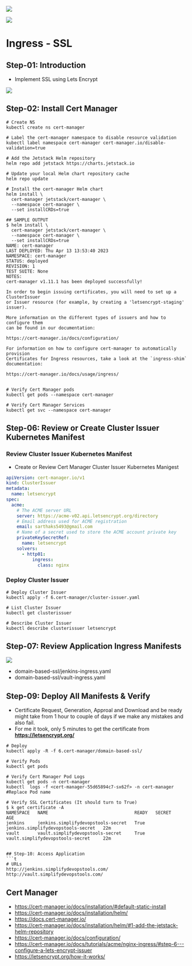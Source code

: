 ![](../6.cert-manager/img/cert-manager1.png)

![](../6.cert-manager/img/cert-manager2.png)



# Ingress - SSL

## Step-01: Introduction
- Implement SSL using Lets Encrypt

![](../6.cert-manager/img/cert-manager3.png)

## Step-02: Install Cert Manager
```t
# Create NS
kubectl create ns cert-manager

# Label the cert-manager namespace to disable resource validation
kubectl label namespace cert-manager cert-manager.io/disable-validation=true

# Add the Jetstack Helm repository
helm repo add jetstack https://charts.jetstack.io

# Update your local Helm chart repository cache
helm repo update

# Install the cert-manager Helm chart
helm install \
  cert-manager jetstack/cert-manager \
  --namespace cert-manager \
  --set installCRDs=true

## SAMPLE OUTPUT
$ helm install \                                             
  cert-manager jetstack/cert-manager \
  --namespace cert-manager \
  --set installCRDs=true
NAME: cert-manager
LAST DEPLOYED: Thu Apr 13 13:53:40 2023
NAMESPACE: cert-manager
STATUS: deployed
REVISION: 1
TEST SUITE: None
NOTES:
cert-manager v1.11.1 has been deployed successfully!

In order to begin issuing certificates, you will need to set up a ClusterIssuer
or Issuer resource (for example, by creating a 'letsencrypt-staging' issuer).

More information on the different types of issuers and how to configure them
can be found in our documentation:

https://cert-manager.io/docs/configuration/

For information on how to configure cert-manager to automatically provision
Certificates for Ingress resources, take a look at the `ingress-shim`
documentation:

https://cert-manager.io/docs/usage/ingress/


# Verify Cert Manager pods
kubectl get pods --namespace cert-manager

# Verify Cert Manager Services
kubectl get svc --namespace cert-manager
```

## Step-06: Review or Create Cluster Issuer Kubernetes Manifest
### Review Cluster Issuer Kubernetes Manifest
- Create or Review Cert Manager Cluster Issuer Kubernetes Manigest
```yaml
apiVersion: cert-manager.io/v1
kind: ClusterIssuer
metadata:
  name: letsencrypt
spec:
  acme:
    # The ACME server URL
    server: https://acme-v02.api.letsencrypt.org/directory
    # Email address used for ACME registration
    email: sarthaks5493@gmail.com
    # Name of a secret used to store the ACME account private key
    privateKeySecretRef:
      name: letsencrypt
    solvers:
      - http01:
          ingress:
            class: nginx
```

### Deploy Cluster Issuer
```t
# Deploy Cluster Issuer
kubectl apply -f 6.cert-manager/cluster-issuer.yaml

# List Cluster Issuer
kubectl get clusterissuer

# Describe Cluster Issuer
kubectl describe clusterissuer letsencrypt
```


## Step-07: Review Application Ingress Manifests

![](../6.cert-manager/img/cert-manager4.png)

- domain-based-ssl/jenkins-ingress.yaml
- domain-based-ssl/vault-ingress.yaml

## Step-09: Deploy All Manifests & Verify
- Certificate Request, Generation, Approal and Download and be ready might take from 1 hour to couple of days if we make any mistakes and also fail.
- For me it took, only 5 minutes to get the certificate from **https://letsencrypt.org/**
```t
# Deploy
kubectl apply -R -f 6.cert-manager/domain-based-ssl/

# Verify Pods
kubectl get pods

# Verify Cert Manager Pod Logs
kubectl get pods -n cert-manager
kubectl  logs -f <cert-manager-55d65894c7-sx62f> -n cert-manager #Replace Pod name

# Verify SSL Certificates (It should turn to True)
$ k get certificate -A
NAMESPACE   NAME                                 READY   SECRET                               AGE
jenkins     jenkins.simplifydevopstools-secret   True    jenkins.simplifydevopstools-secret   22m
vault       vault.simplifydevopstools-secret     True    vault.simplifydevopstools-secret     22m


## Step-10: Access Application
```t
# URLs
http://jenkins.simplifydevopstools.com/
http://vault.simplifydevopstools.com/
```

## Cert Manager
- https://cert-manager.io/docs/installation/#default-static-install
- https://cert-manager.io/docs/installation/helm/
- https://docs.cert-manager.io/
- https://cert-manager.io/docs/installation/helm/#1-add-the-jetstack-helm-repository
- https://cert-manager.io/docs/configuration/
- https://cert-manager.io/docs/tutorials/acme/nginx-ingress/#step-6---configure-a-lets-encrypt-issuer
- https://letsencrypt.org/how-it-works/

  
  